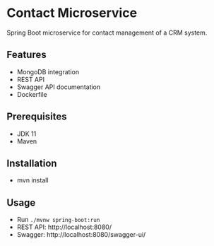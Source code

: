 # Contact Microservice
Spring Boot microservice for contact management of a CRM system.

## Features
* MongoDB integration
* REST API
* Swagger API documentation
* Dockerfile

## Prerequisites
* JDK 11
* Maven

## Installation
* mvn install

## Usage
* Run `./mvnw spring-boot:run`
* REST API: http://localhost:8080/
* Swagger: http://localhost:8080/swagger-ui/

